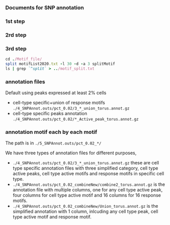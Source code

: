 ### Documents for SNP annotation

### 1st step

### 2rd step

### 3rd step
```ruby
cd ./Motif_file/
split motifList2020.txt -l 30 -d -a 3 splitMotif
ls | grep `^split` > ../motif_split.txt
```

### annotation files
Default using peaks expressed at least 2% cells 
- cell-type specific+union of response motifs `./4_SNPAnnot.outs/pct_0.02/3_*_union_torus.annot.gz`
- cell-type specific peaks annotation `./4_SNPAnnot.outs/pct_0.02/*_Active_peak_torus.annot.gz`

### annotation motif each by each motif
The path is in `./5_SNPAnnot.outs/pct_0.02_*/`

We have three types of annotation files for different purposes, 
- `./4_SNPAnnot.outs/pct_0.02/3_*_union_torus.annot.gz` these are cell type specific annotation files with three simplified category,  cell type active peaks, cell type active motifs and response motifs in specific cell type.   
- `./4_SNPAnnot.outs/pct_0.02_combineNew/combine2_torus.annot.gz` is the annotation file with multiple columns, one for any cell type active peak, four columns for cell type active motif and 16 columns for 16 response motifs.
- `./4_SNPAnnot.outs/pct_0.02_combineNew/Union_torus.annot.gz` is the simplified annotation with 1 column, inlcuding any cell type peak, cell type active motif and response motif.

    
  

